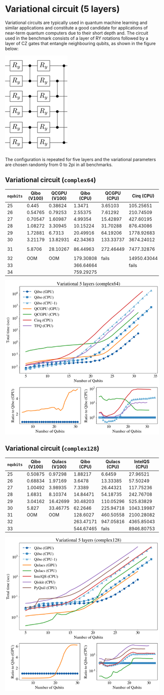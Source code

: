 # Variational circuit (5 layers)

Variational circuits are typically used in quantum machine learning and similar
applications and constitute a good candidate for applications of near-term
quantum computers due to their short depth and.
The circuit used in the benchmark consists of a layer of RY rotations followed
by a layer of CZ gates that entangle neighbouring qubits, as shown in the
figure below:

![var5-circuit](../images/varcircuit.png)

The configuration is repeated for five layers and the variational parameters
are chosen randomly from 0 to 2pi in all benchmarks.


## Variational circuit (`complex64`)

`nqubits` | Qibo (V100) | QCGPU (V100) | Qibo (CPU) | QCGPU (CPU) | Cirq (CPU) | TFQ (CPU)
-- | -- | -- | -- | -- | -- | --
25 | 0.445 | 0.38624 | 1.3471 | 3.65103 | 105.25651 | 11.3111
26 | 0.54765 | 0.79253 | 2.55375 | 7.61292 | 210.74509 | 25.81774
27 | 0.70547 | 1.60987 | 4.99354 | 15.42897 | 427.60195 | 48.05409
28 | 1.08272 | 3.30945 | 10.15224 | 31.70288 | 876.43086 | 107.95146
29 | 1.72881 | 6.7313 | 20.49916 | 64.19206 | 1778.92683 | 204.5487
30 | 3.21179 | 13.82931 | 42.34363 | 133.33737 | 3674.24012 | 454.36985
31 | 5.8706 | 28.10267 | 86.44963 | 272.46449 | 7477.32876 | core dumped
32 | OOM    | OOM      | 179.30808 | fails   | 14950.43044 |
33 |         |         | 366.64664 |         | fails       |        
34 |         |         | 759.29275 |         |         |        

![var5-c64](../images/var5layer_c64.png)


## Variational circuit (`complex128`)

`nqubits` | Qibo (V100) | Qulacs (V100) | Qibo (CPU) | Qulacs (CPU) | IntelQS (CPU) | Qiskit (CPU) | PyQuil (CPU)
-- | -- | -- | -- | -- | -- | -- | --
25 | 0.50875 | 0.97298 | 1.88217 | 6.6459 | 27.96521 | 265.69477 | 99.8847
26 | 0.68834 | 1.97169 | 3.6478 | 13.33385 | 57.50249 | 533.14815 | 207.44335
27 | 1.00492 | 3.98935 | 7.3389 | 26.44321 | 117.75236 | 1067.66561 | 421.39925
28 | 1.6831 | 8.10374 | 14.84471 | 54.18735 | 242.76708 | 2146.48768 | 869.36062
29 | 3.04162 | 16.42699 | 30.48203 | 110.05296 | 525.83829 | 4275.40255 | fails
30 | 5.827   | 33.46775 | 62.2646 | 225.94718 | 1043.19987 | 9324.27692 |
31 | OOM     | OOM      | 128.6027 | 460.50558 | 2100.28082 | fails     |        
32 |         |          | 263.47171 | 947.05816 | 4365.85043 |         |        
33 |         |          | 544.67465 | fails     | 8946.80753 |         |     

![var5-c128](../images/var5layer_c128.png)
